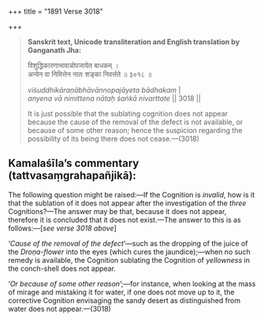 +++
title = "1891 Verse 3018"

+++
> **Sanskrit text, Unicode transliteration and English translation by Ganganath Jha:** 
>
> विशुद्धिकारणाभावान्नोपजायेत बाधकम् ।  
> अन्येन वा निमित्तेन नातः शङ्का निवर्त्तते ॥ ३०१८ ॥ 
>
> *viśuddhikāraṇābhāvānnopajāyeta bādhakam* \|  
> *anyena vā nimittena nātaḥ śaṅkā nivarttate* \|\| 3018 \|\| 
>
> It is just possible that the sublating cognition does not appear because the cause of the removal of the defect is not available, or because of some other reason; hence the suspicion regarding the possibility of its being there does not cease.—(3018)



## Kamalaśīla’s commentary (tattvasaṃgrahapañjikā):

The following question might be raised:—If the Cognition is *invalid*, how is it that the sublation of it does not appear after the investigation of the *three* Cognitions?—The answer may be that, because it does not appear, therefore it is concluded that it does not exist.—The answer to this is as follows:—[*see verse 3018 above*]

‘*Cause of the removal of the defect*’—such as the dropping of the juice of the *Droṇa-flower* into the eyes (which cures the jaundice);—when no such remedy is available, the Cognition sublating the Cognition of *yellowness* in the conch-shell does not appear.

‘*Or because of some other reason*’;—for instance, when looking at the mass of mirage and mistaking it for water, if one does not move up to it, the corrective Cognition envisaging the sandy desert as distinguished from water does not appear.—(3018)


